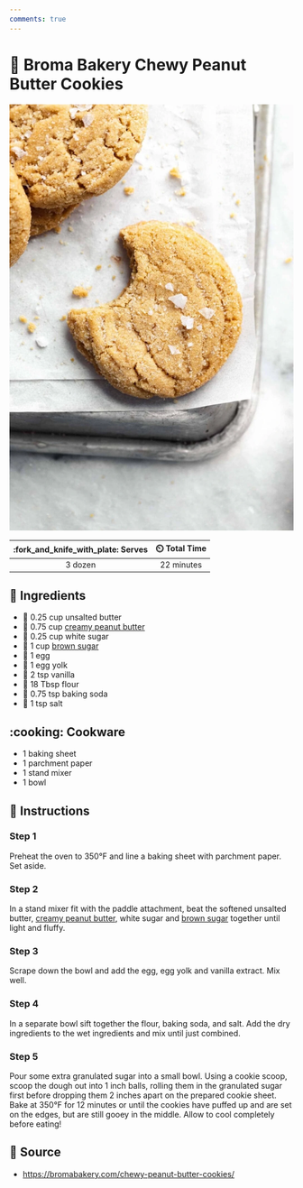 ```yaml
---
comments: true
---
```

# :peanuts: Broma Bakery Chewy Peanut Butter Cookies

![Broma Bakery Chewy Peanut Butter Cookies](../assets/images/broma-bakery-chewy-peanut-butter-cookies.png)

| :fork_and_knife_with_plate: Serves | :timer_clock: Total Time |
|:----------------------------------:|:-----------------------: |
| 3 dozen | 22 minutes |

## :salt: Ingredients

- :butter: 0.25 cup unsalted butter
- :peanuts: 0.75 cup [creamy peanut butter][1]
- :candy: 0.25 cup white sugar
- :maple_leaf: 1 cup [brown sugar][2]
- :egg: 1 egg
- :egg: 1 egg yolk
- :icecream: 2 tsp vanilla
- :ear_of_rice: 18 Tbsp flour
- :cup_with_straw: 0.75 tsp baking soda
- :salt: 1 tsp salt

## :cooking: Cookware

- 1 baking sheet
- 1 parchment paper
- 1 stand mixer
- 1 bowl

## :pencil: Instructions

### Step 1

Preheat the oven to 350°F and line a baking sheet with parchment paper. Set aside.

### Step 2

In a stand mixer fit with the paddle attachment, beat the softened unsalted butter, [creamy peanut butter][1], white sugar
and [brown sugar][2] together until light and fluffy.

### Step 3

Scrape down the bowl and add the egg, egg yolk and vanilla extract. Mix well.

### Step 4

In a separate bowl sift together the flour, baking soda, and salt. Add the dry ingredients to the wet ingredients and
mix until just combined.

### Step 5

Pour some extra granulated sugar into a small bowl. Using a cookie scoop, scoop the dough out into 1 inch balls, rolling
them in the granulated sugar first before  dropping them 2 inches apart on the prepared cookie sheet. Bake at 350°F for
12 minutes or until the cookies have puffed up and are set on the edges, but are still gooey in the middle. Allow to
cool completely before eating!

## :link: Source

- <https://bromabakery.com/chewy-peanut-butter-cookies/>

[1]: <../ingredients/peanut-butter.md>
[2]: <../ingredients/brown-sugar.md>
